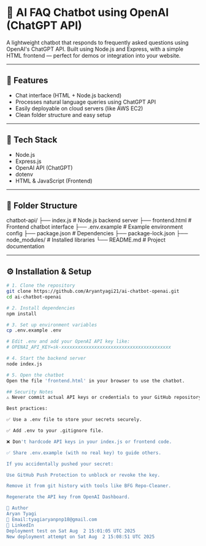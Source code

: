 # 🤖 AI FAQ Chatbot using OpenAI (ChatGPT API)

A lightweight chatbot that responds to frequently asked questions using OpenAI's ChatGPT API. Built using Node.js and Express, with a simple HTML frontend — perfect for demos or integration into your website.

---

## 🚀 Features

- Chat interface (HTML + Node.js backend)
- Processes natural language queries using ChatGPT API
- Easily deployable on cloud servers (like AWS EC2)
- Clean folder structure and easy setup

---

## 🧰 Tech Stack

- Node.js  
- Express.js  
- OpenAI API (ChatGPT)  
- dotenv  
- HTML & JavaScript (Frontend)

---

## 📁 Folder Structure
chatbot-api/
├── index.js # Node.js backend server
├── frontend.html # Frontend chatbot interface
├── .env.example # Example environment config
├── package.json # Dependencies
├── package-lock.json
├── node_modules/ # Installed libraries
└── README.md # Project documentation

---

## ⚙️ Installation & Setup

```bash
# 1. Clone the repository
git clone https://github.com/Aryantyagi21/ai-chatbot-openai.git
cd ai-chatbot-openai

# 2. Install dependencies
npm install

# 3. Set up environment variables
cp .env.example .env

# Edit .env and add your OpenAI API key like:
# OPENAI_API_KEY=sk-xxxxxxxxxxxxxxxxxxxxxxxxxxxxxxxxxxxxxxxx

# 4. Start the backend server
node index.js

# 5. Open the chatbot
Open the file 'frontend.html' in your browser to use the chatbot.

## Security Notes
⚠️ Never commit actual API keys or credentials to your GitHub repository.

Best practices:

✅ Use a .env file to store your secrets securely.

✅ Add .env to your .gitignore file.

❌ Don't hardcode API keys in your index.js or frontend code.

✅ Share .env.example (with no real key) to guide others.

If you accidentally pushed your secret:

Use GitHub Push Protection to unblock or revoke the key.

Remove it from git history with tools like BFG Repo-Cleaner.

Regenerate the API key from OpenAI Dashboard.

👤 Author
Aryan Tyagi
📧 Email:tyagiaryanpnp18@gmail.com
🔗 LinkedIn
Deployment test on Sat Aug  2 15:01:05 UTC 2025
New deployment attempt on Sat Aug  2 15:08:51 UTC 2025
